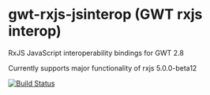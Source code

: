 # gwt-rxjs-jsinterop (GWT rxjs interop)
RxJS JavaScript interoperability bindings for GWT 2.8

Currently supports major functionality of rxjs 5.0.0-beta12

[![Build Status](https://travis-ci.org/timofeevda/gwt-rxjs-jsinterop.svg?branch=master)](https://travis-ci.org/timofeevda/gwt-rxjs-jsinterop)
